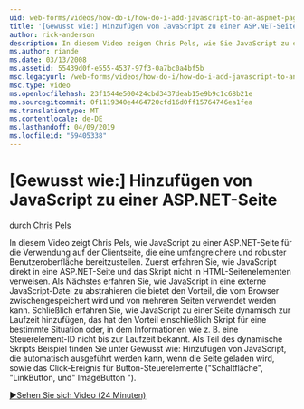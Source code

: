 ```yaml
---
uid: web-forms/videos/how-do-i/how-do-i-add-javascript-to-an-aspnet-page
title: '[Gewusst wie:] Hinzufügen von JavaScript zu einer ASP.NET-Seite | Microsoft-Dokumentation'
author: rick-anderson
description: In diesem Video zeigen Chris Pels, wie Sie JavaScript zu einer ASP.NET-Seite für die Verwendung auf der Clientseite, die eine umfangreichere und robuster benutzererfahrung enthalten...
ms.author: riande
ms.date: 03/13/2008
ms.assetid: 55439d0f-e555-4537-97f3-0a7bc0a4bf5b
msc.legacyurl: /web-forms/videos/how-do-i/how-do-i-add-javascript-to-an-aspnet-page
msc.type: video
ms.openlocfilehash: 23f1544e500424cbd3437deab15e9b9c1c68b21e
ms.sourcegitcommit: 0f1119340e4464720cfd16d0ff15764746ea1fea
ms.translationtype: MT
ms.contentlocale: de-DE
ms.lasthandoff: 04/09/2019
ms.locfileid: "59405338"
---
```

# <a name="how-do-i-add-javascript-to-an-aspnet-page"></a>[Gewusst wie:] Hinzufügen von JavaScript zu einer ASP.NET-Seite

durch [Chris Pels](https://twitter.com/chrispels)

In diesem Video zeigt Chris Pels, wie JavaScript zu einer ASP.NET-Seite für die Verwendung auf der Clientseite, die eine umfangreichere und robuster Benutzeroberfläche bereitzustellen. Zuerst erfahren Sie, wie JavaScript direkt in eine ASP.NET-Seite und das Skript nicht in HTML-Seitenelementen verweisen. Als Nächstes erfahren Sie, wie JavaScript in eine externe JavaScript-Datei zu abstrahieren die bietet den Vorteil, die vom Browser zwischengespeichert wird und von mehreren Seiten verwendet werden kann. Schließlich erfahren Sie, wie JavaScript zu einer Seite dynamisch zur Laufzeit hinzufügen, das hat den Vorteil einschließlich Skript für eine bestimmte Situation oder, in dem Informationen wie z. B. eine Steuerelement-ID nicht bis zur Laufzeit bekannt. Als Teil des dynamische Skripts Beispiel finden Sie unter Gewusst wie: Hinzufügen von JavaScript, die automatisch ausgeführt werden kann, wenn die Seite geladen wird, sowie das Click-Ereignis für Button-Steuerelemente ("Schaltfläche", "LinkButton, und" ImageButton ").

[&#9654;Sehen Sie sich Video (24 Minuten)](https://channel9.msdn.com/Blogs/ASP-NET-Site-Videos/how-do-i-add-javascript-to-an-aspnet-page)
